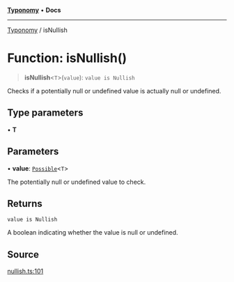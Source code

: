[**Typonomy**](../README.md) • **Docs**

***

[Typonomy](../globals.md) / isNullish

# Function: isNullish()

> **isNullish**\<`T`\>(`value`): `value is Nullish`

Checks if a potentially null or undefined value is actually null or undefined.

## Type parameters

• **T**

## Parameters

• **value**: [`Possible`](../type-aliases/Possible.md)\<`T`\>

The potentially null or undefined value to check.

## Returns

`value is Nullish`

A boolean indicating whether the value is null or undefined.

## Source

[nullish.ts:101](https://github.com/softcraft-development/typonomy/blob/765a39464ce76242064341d502188569b9fd202c/src/nullish.ts#L101)
